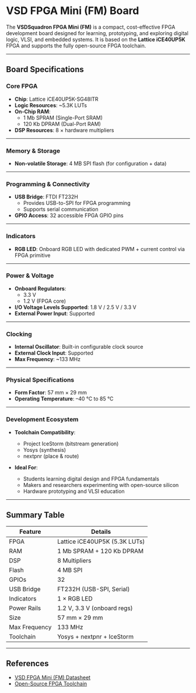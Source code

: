 # VSD FPGA Mini (FM) Board

The **VSDSquadron FPGA Mini (FM)** is a compact, cost-effective FPGA development board designed for learning, prototyping, and exploring digital logic, VLSI, and embedded systems. It is based on the **Lattice iCE40UP5K** FPGA and supports the fully open-source FPGA toolchain.

---

## Board Specifications

### Core FPGA
- **Chip**: Lattice iCE40UP5K-SG48ITR  
- **Logic Resources**: ~5.3K LUTs  
- **On-Chip RAM**:
  - 1 Mb SPRAM (Single-Port SRAM)  
  - 120 Kb DPRAM (Dual-Port RAM)  
- **DSP Resources**: 8 × hardware multipliers  

---

### Memory & Storage
- **Non-volatile Storage**: 4 MB SPI flash (for configuration + data)  

---

### Programming & Connectivity
- **USB Bridge**: FTDI FT232H  
  - Provides USB-to-SPI for FPGA programming  
  - Supports serial communication  
- **GPIO Access**: 32 accessible FPGA GPIO pins  

---

### Indicators
- **RGB LED**: Onboard RGB LED with dedicated PWM + current control via FPGA primitive  

---

### Power & Voltage
- **Onboard Regulators**:
  - 3.3 V  
  - 1.2 V (FPGA core)  
- **I/O Voltage Levels Supported**: 1.8 V / 2.5 V / 3.3 V  
- **External Power Input**: Supported  

---

### Clocking
- **Internal Oscillator**: Built-in configurable clock source  
- **External Clock Input**: Supported  
- **Max Frequency**: ~133 MHz  

---

### Physical Specifications
- **Form Factor**: 57 mm × 29 mm  
- **Operating Temperature**: –40 °C to 85 °C  

---

### Development Ecosystem
- **Toolchain Compatibility**:  
  - Project IceStorm (bitstream generation)  
  - Yosys (synthesis)  
  - nextpnr (place & route)  

- **Ideal For**:  
  - Students learning digital design and FPGA fundamentals  
  - Makers and researchers experimenting with open-source silicon  
  - Hardware prototyping and VLSI education  

---

## Summary Table

| Feature            | Details                        |
|--------------------|--------------------------------|
| FPGA               | Lattice iCE40UP5K (5.3K LUTs)  |
| RAM                | 1 Mb SPRAM + 120 Kb DPRAM      |
| DSP                | 8 Multipliers                  |
| Flash              | 4 MB SPI                       |
| GPIOs              | 32                             |
| USB Bridge         | FT232H (USB-SPI, Serial)       |
| Indicators         | 1 × RGB LED                    |
| Power Rails        | 1.2 V, 3.3 V (onboard regs)    |
| Size               | 57 mm × 29 mm                  |
| Max Frequency      | 133 MHz                        |
| Toolchain          | Yosys + nextpnr + IceStorm     |

---
## References
- [VSD FPGA Mini (FM) Datasheet](https://www.vlsisystemdesign.com/vsdsquadronfm/)  
- [Open-Source FPGA Toolchain](http://www.clifford.at/icestorm/)  

